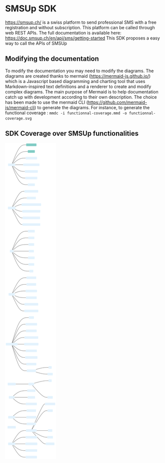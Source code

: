 # SMSUp SDK
https://smsup.ch/ is a swiss platform to send professional SMS with a free registration and without subscription.
This platform can be called through web REST APIs.
The full documentation is available here: https://doc.smsup.ch/en/api/sms/getting-started
This SDK proposes a easy way to call the APIs of SMSUp

## Modifying the documentation
To modify the documentation you may need to modify the diagrams. 
The diagrams are created thanks to mermaid (https://mermaid-js.github.io/) which is a Javascript based diagramming and charting tool that uses Markdown-inspired text definitions and a renderer to create and modify complex diagrams. The main purpose of Mermaid is to help documentation catch up with development according to their own description.
The choice has been made to use the mermaid CLI (https://github.com/mermaid-js/mermaid-cli) to generate the diagrams.
For instance, to generate the functional coverage : `mmdc -i functionnal-coverage.mmd -o functionnal-coverage.svg`

## SDK Coverage over SMSUp functionalities
![diagram](src/doc/functional-coverage.svg)
